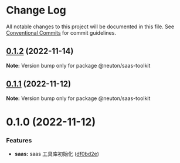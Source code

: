 # Change Log

All notable changes to this project will be documented in this file.
See [Conventional Commits](https://conventionalcommits.org) for commit guidelines.

## [0.1.2](https://gitee.com/ningdongyiliao/neuton-toolkit/compare/@neuton/saas-toolkit@0.1.1...@neuton/saas-toolkit@0.1.2) (2022-11-14)

**Note:** Version bump only for package @neuton/saas-toolkit

## [0.1.1](https://gitee.com/ningdongyiliao/neuton-toolkit/compare/@neuton/saas-toolkit@0.1.0...@neuton/saas-toolkit@0.1.1) (2022-11-12)

**Note:** Version bump only for package @neuton/saas-toolkit

# 0.1.0 (2022-11-12)

### Features

- **saas:** saas 工具库初始化 ([df0bd2e](https://gitee.com/ningdongyiliao/neuton-toolkit/commits/df0bd2e283d6dd5f6f74d6323d55606a8e1801bb))
